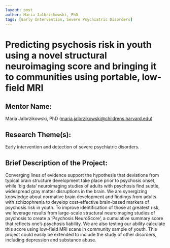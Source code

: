 ```yaml
---
layout: post
author: Maria Jalbrzikowski, PhD 
tags: [Early Intervention, Severe Psychiatric Disorders]
---
```


# Predicting psychosis risk in youth using a novel structural neuroimaging score and bringing it to communities using portable, low-field MRI

## Mentor Name:

Maria Jalbrzikowski, PhD (maria.jalbrzikowski@childrens.harvard.edu)

## Research Theme(s): 

Early intervention and detection of severe psychiatric disorders.

## Brief Description of the Project: 

Converging lines of evidence support the hypothesis that deviations from typical brain structure development take place prior to psychosis onset, while ‘big data’ neuroimaging studies of adults with psychosis find subtle, widespread gray matter disruptions in the brain. We are synergizing knowledge about normative brain development and findings from adults with schizophrenia to develop cost-effective brain-based markers of psychosis risk in youth. To improve identification of those at greatest risk, we leverage results from large-scale structural neuroimaging studies of psychosis to create a ‘Psychosis NeuroScore’, a cumulative summary score that reflects one’s psychosis liability. We are also testing our ability calculate this score using low-field MRI scans in community sample of youth.  This project could easily be extended to include the study of other disorders, including depression and substance abuse. 